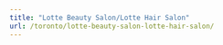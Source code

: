 ```yaml
---
title: "Lotte Beauty Salon/Lotte Hair Salon"
url: /toronto/lotte-beauty-salon-lotte-hair-salon/
---
```

